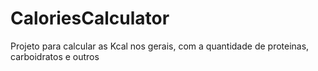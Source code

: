 # CaloriesCalculator
Projeto para calcular as Kcal nos gerais, com a quantidade de proteinas, carboidratos e outros 
